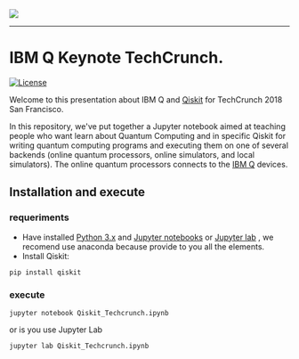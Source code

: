 
<img src="images/qiskit-heading.gif" >

***


# IBM Q Keynote TechCrunch.

[![License](https://img.shields.io/badge/License-Apache%202.0-blue.svg)](https://opensource.org/licenses/Apache-2.0)


Welcome to this presentation about IBM Q and [Qiskit](https://www.qiskit.org/) for TechCrunch 2018 San Francisco.

In this repository, we've put together a Jupyter notebook aimed at teaching people who want learn about Quantum Computing and in specific Qiskit for writing quantum computing programs and executing them on one of several backends (online quantum processors, online simulators, and local simulators). The online quantum processors connects to the [IBM Q](https://quantumexperience.ng.bluemix.net/qx/devices) devices.

## Installation and execute
### requeriments
- Have installed [Python 3.x](https://www.python.org/downloads/) and [Jupyter notebooks](http://jupyter.org) or [Jupyter lab](https://github.com/jupyterlab/jupyterlab) , we recomend use anaconda because provide to you all the elements.
- Install Qiskit: 
```
pip install qiskit
```
### execute
```
jupyter notebook Qiskit_Techcrunch.ipynb
```
or is you use Jupyter Lab
```
jupyter lab Qiskit_Techcrunch.ipynb
```
